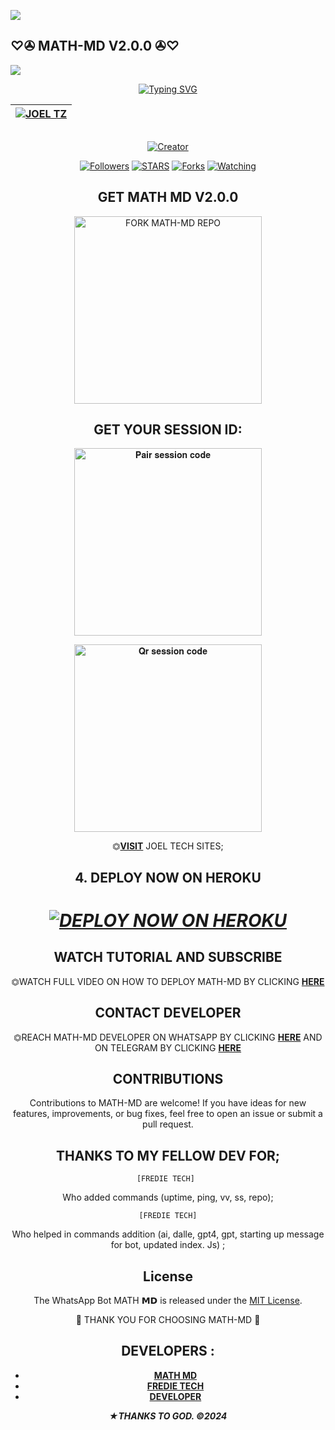 <a><img src='https://i.imgur.com/LyHic3i.gif'/></a>
## ♡✇ MATH-MD V2.0.0 ✇♡
<a><img src='https://i.imgur.com/LyHic3i.gif'/></a>

<div align="center">
<a href="https://git.io/typing-svg"><img src="https://readme-typing-svg.demolab.com?font=Black+Ops+One&size=50&pause=1000&color=1BAFBAFF&center=true&width=910&height=100&lines=MATH+𝗠𝗗;A+WHATSAPP+BOT;CREATED+BY+JOEL+TECH" alt="Typing SVG" /></a>
  </p>
<div align="center">

| [![JOEL TZ](https://telegra.ph/file/0bc8a3f6e4e684addb141.jpg?lenght=50width=50)](https://github.com/jokathanjoka)|
|----|

<p align="center">
  <a href="#"><img src="http://readme-typing-svg.herokuapp.com?color=d1fa02&center=true&vCenter=true&multiline=false&lines=MATH-MD+IS+A+SIMPLE+BOT" alt="">
</p>
<p align="center">
<a href="#"><img title="Creator" src="https://img.shields.io/badge/Creator-JOEL TECH-red.svg?style=for-the-badge&logo=github"></a>
<p/>
<p align="center">
<a href="https://github.com/math-md?tab=followers"><img title="Followers" src="https://img.shields.io/github/followers/jokathanjoka?label=Followers&style=social"></a>
<a href="https://github.com/jokathanjoka/math-md/stargazers/"><img title="STARS" src="https://img.shields.io/github/stars/jokathanjoka/math-md?&style=social"></a>
<a href="https://github.com/jokathanjoka/math-md/network/members"><img title="Forks" src="https://img.shields.io/github/forks/jokathanjoka/math-md?style=social"></a>
<a href="https://github.com/jokathanjoka/math-md/watchers"><img title="Watching" src="https://img.shields.io/github/watchers/jokathanjoka/math-md?label=Watching&style=social"></a>
  
## GET MATH MD V2.0.0

<a href="https://github.com/jokathanjoka/math-md/fork"><img src="https://img.shields.io/badge/Fork%20mathmd%20Repo-blue" alt="FORK MATH-MD REPO" width="300"></a>

## GET YOUR SESSION ID: 

<a href="https://beltah-pairing-code-b11a94d6c0f0.herokuapp.com/pair"><img src="https://img.shields.io/badge/Pair%20session%20code-green" alt="𝐏𝐚𝐢𝐫 𝐬𝐞𝐬𝐬𝐢𝐨𝐧 𝐜𝐨𝐝𝐞" width="300"></a>

<a href="https://beltah-pairing-code-b11a94d6c0f0.herokuapp.com/qr"><img src="https://img.shields.io/badge/QR%20session%20code-red" alt="𝐐𝐫 𝐬𝐞𝐬𝐬𝐢𝐨𝐧 𝐜𝐨𝐝𝐞" width="300"></a>

⏣[**VISIT**](https://math-pairing-code-b11a94d6c0f0.herokuapp.com/) JOEL TECH SITES; <br>


## 4. DEPLOY NOW ON HEROKU 
<h1 align="center">
 
 ***[![DEPLOY NOW ON HEROKU](https://www.herokucdn.com/deploy/button.svg)](https://dashboard.heroku.com/new?button-url=https://github.com/Fred1e/math-md&template=https://github.com/Fredie/math-md.git)***


 ## WATCH TUTORIAL AND SUBSCRIBE

⏣WATCH FULL VIDEO ON HOW TO DEPLOY MATH-MD BY CLICKING  [**HERE**](https://www.youtube.com/@freeonlinetvT1) 

 

 ## CONTACT DEVELOPER

⏣REACH MATH-MD DEVELOPER ON WHATSAPP BY CLICKING  [**HERE**](https://wa.me/255714595078)  AND ON TELEGRAM BY CLICKING  [**HERE**](https://t.me/freditech) 

## CONTRIBUTIONS

Contributions to MATH-MD are welcome! If you have ideas for new features, improvements, or bug fixes, feel free to open an issue or submit a pull request. <br>

  ## THANKS TO MY FELLOW DEV FOR;

    [FREDIE TECH] 
    
Who added commands (uptime, ping, vv, ss, repo); <br>

    [FREDIE TECH]
    
Who helped in commands addition 
(ai, dalle, gpt4, gpt, starting up message for bot, updated index. Js) ;

## License

The WhatsApp Bot MATH 𝗠𝗗 is released under the [MIT License](https://opensource.org/licenses/MIT).

🌟 THANK YOU FOR CHOOSING MATH-MD 🌟

## DEVELOPERS :

- [**MATH MD**](https://github.com/jokathanjoka)
- [**FREDIE TECH**](https://github.com/Fred1e)
- [**DEVELOPER**](https://wa.me/255714595078)

***★THANKS TO GOD. ©2024***
